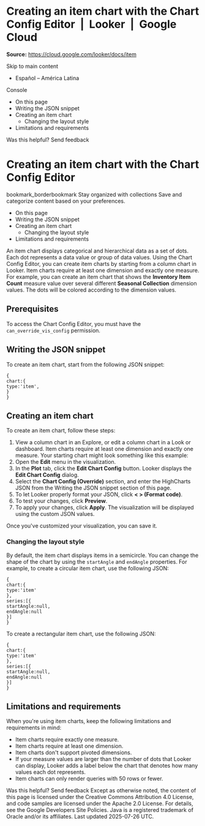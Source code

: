 # Creating an item chart with the Chart Config Editor  |  Looker  |  Google Cloud

**Source:** https://cloud.google.com/looker/docs/item

Skip to main content 
  * Español – América Latina

Console 


  * On this page
  * Writing the JSON snippet
  * Creating an item chart
    * Changing the layout style
  * Limitations and requirements




Was this helpful?
Send feedback 
#  Creating an item chart with the Chart Config Editor
bookmark_borderbookmark Stay organized with collections  Save and categorize content based on your preferences.
  * On this page
  * Writing the JSON snippet
  * Creating an item chart
    * Changing the layout style
  * Limitations and requirements


An item chart displays categorical and hierarchical data as a set of dots. Each dot represents a data value or group of data values.
Using the Chart Config Editor, you can create item charts by starting from a column chart in Looker.
Item charts require at least one dimension and exactly one measure.
For example, you can create an item chart that shows the **Inventory Item Count** measure value over several different **Seasonal Collection** dimension values. The dots will be colored according to the dimension values.
## Prerequisites
To access the Chart Config Editor, you must have the `can_override_vis_config` permission.
## Writing the JSON snippet
To create an item chart, start from the following JSON snippet:
```
{
chart:{
type:'item',
}
}

```

## Creating an item chart
To create an item chart, follow these steps:
  1. View a column chart in an Explore, or edit a column chart in a Look or dashboard.
Item charts require at least one dimension and exactly one measure. Your starting chart might look something like this example:
  2. Open the **Edit** menu in the visualization.
  3. In the **Plot** tab, click the **Edit Chart Config** button. Looker displays the **Edit Chart Config** dialog.
  4. Select the **Chart Config (Override)** section, and enter the HighCharts JSON from the Writing the JSON snippet section of this page.
  5. To let Looker properly format your JSON, click **< > (Format code)**.
  6. To test your changes, click **Preview**.
  7. To apply your changes, click **Apply**. The visualization will be displayed using the custom JSON values.


Once you've customized your visualization, you can save it.
### Changing the layout style
By default, the item chart displays items in a semicircle. You can change the shape of the chart by using the `startAngle` and `endAngle` properties.
For example, to create a circular item chart, use the following JSON:
```
{
chart:{
type:'item'
},
series:[{
startAngle:null,
endAngle:null
}]
}

```

To create a rectangular item chart, use the following JSON:
```
{
chart:{
type:'item'
},
series:[{
startAngle:null,
endAngle:null
}]
}

```

## Limitations and requirements
When you're using item charts, keep the following limitations and requirements in mind:
  * Item charts require exactly one measure.
  * Item charts require at least one dimension.
  * Item charts don't support pivoted dimensions.
  * If your measure values are larger than the number of dots that Looker can display, Looker adds a label below the chart that denotes how many values each dot represents.
  * Item charts can only render queries with 50 rows or fewer.


Was this helpful?
Send feedback 
Except as otherwise noted, the content of this page is licensed under the Creative Commons Attribution 4.0 License, and code samples are licensed under the Apache 2.0 License. For details, see the Google Developers Site Policies. Java is a registered trademark of Oracle and/or its affiliates.
Last updated 2025-07-26 UTC.


